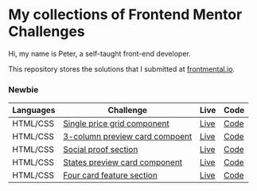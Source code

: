 # My collections of Frontend Mentor Challenges

Hi, my name is Peter, a self-taught front-end developer.

This repository stores the solutions that I submitted at [frontmental.io](https://www.frontendmentor.io/).

### Newbie

| Languages | Challenge                                                                                                                    | Live                                                                 | Code                                                                                                              |
| --------- | ---------------------------------------------------------------------------------------------------------------------------- | -------------------------------------------------------------------- | ----------------------------------------------------------------------------------------------------------------- |
| HTML/CSS  | [Single price grid component](https://www.frontendmentor.io/challenges/single-price-grid-component-5ce41129d0ff452fec5abbbc) | [Live](https://single-price-by-peter.netlify.app/)                   | [Code](https://github.com/PeterHuang-13/frontend_mentor_challenges/tree/master/Single_price_grid_component)       |
| HTML/CSS  | [3-column preview card compoent](https://www.frontendmentor.io/challenges/3column-preview-card-component-pH92eAR2-)          | [Live](https://3column-preview-card.netlify.app/)                    | [Code](https://github.com/PeterHuang-13/frontend_mentor_challenges/tree/master/3-column_preview_card_component)   |
| HTML/CSS  | [Social proof section](https://www.frontendmentor.io/challenges/social-proof-section-6e0qTv_bA)                              | [Live](https://social-proof-section-solution.netlify.app/)           | [Code](https://github.com/PeterHuang-13/frontend_mentor_challenges/tree/master/social-proof-section-master)       |
| HTML/CSS  | [States preview card component](https://www.frontendmentor.io/challenges/stats-preview-card-component-8JqbgoU62)             | [Live](https://app.netlify.com/sites/state-preview/settings/general) | [Code](https://github.com/PeterHuang-13/frontend_mentor_challenges/tree/master/stats-preview-card-component-main) |
| HTML/CSS  | [Four card feature section](https://www.frontendmentor.io/challenges/four-card-feature-section-weK1eFYK)                     | [Live]()                                                             | [Code]()                                                                                                          |
